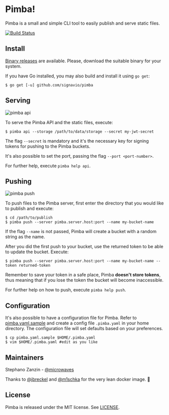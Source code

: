 # Pimba!

Pimba is a small and simple CLI tool to easily publish and serve static files.

[![Build Status](https://travis-ci.org/signavio/pimba.svg?branch=master)](https://travis-ci.org/signavio/pimba)

## Install

[Binary releases](https://github.com/signavio/pimba/releases/) are available.
Please, download the suitable binary for your system.

If you have Go installed, you may also build and install it using `go get`:

```
$ go get [-u] github.com/signavio/pimba
```

## Serving

![pimba api](https://i.imgur.com/RCJkrV3.gif)

To serve the Pimba API and the static files, execute:

```
$ pimba api --storage /path/to/data/storage --secret my-jwt-secret
```

The flag `--secret` is mandatory and it's the necessary key for signing
tokens for pushing to the Pimba buckets.

It's also possible to set the port, passing the flag `--port <port-number>`.

For further help, execute `pimba help api`.

## Pushing

![pimba push](https://i.imgur.com/4VW6d6Y.gif)

To push files to the Pimba server, first enter the directory that you
would like to publish and execute:

```
$ cd /path/to/publish
$ pimba push --server pimba.server.host:port --name my-bucket-name
```

If the flag `--name` is not passed, Pimba will create a bucket with a random
string as the name.

After you did the first push to your bucket, use the returned token to be able
to update the bucket. Execute:

```
$ pimba push --server pimba.server.host:port --name my-bucket-name --token returned-token
```

Remember to save your token in a safe place, Pimba **doesn't store tokens**,
thus meaning that if you lose the token the bucket will become inaccessible.

For further help on how to push, execute `pimba help push`.

## Configuration

It's also possible to have a configuration file for Pimba. Refer to
[pimba.yaml.sample](pimba.yaml.sample) and create a config file `.pimba.yaml`
in your home directory. The configuration file will set defaults
based on your preferences.

```
$ cp pimba.yaml.sample $HOME/.pimba.yaml
$ vim $HOME/.pimba.yaml #edit as you like
```

## Maintainers

Stephano Zanzin - [@microwaves](https://github.com/microwaves)

Thanks to [@jbreckel](https://github.com/jbreckel) and [@m1schka](https://github.com/m1schka) for the very lean docker image. :unicorn:

## License

Pimba is released under the MIT license. See [LICENSE](LICENSE).
